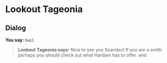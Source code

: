 # Lookout Tageonia


## Dialog

**You say:** `hail`



>**Lookout Tageonia says:** Nice to see you Soandso! If you are a smith perhaps you should check out what Hardam has to offer.
end
